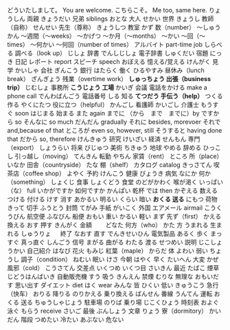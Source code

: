 どういたしまして。 You are welcome.
こちらこそ。 Me too, same here.
りょうしん          両親
きょうだい          兄弟    siblings
おとな              大人
せかい              世界
きょうし            教師（自称）
せんせい            先生（尊称）
きょうしつ          教室
かず                数（number）
～しゅうかん        ～週間（～weeks）
～かげつ            ～か月（～months）
～かい             ～回（～times）
～何かい            ～何回（number of times）
アルバイト          part-time job
しらべる            調べる（look up）
じしょ              辞書
でんしじしょ        電子辞書
しゅくだい          宿題
にっき              日記
レポート            report
スピーチ            speech
おぼえる            憶える/覚える
けんがく            見学
かいしゃ            会社
ぎんこう            銀行
はたらく            働く
ひるやすみ          昼休み（lunch break）
ざんぎょう          残業（overtime work）
**しゅっちょう        出張（business trip）**
じむしょ            事務所
**こうじょう          工場**
かいぎ              会議
電話をかける        make a phone call
でんわばんごう      電話番号
しる               知る
**てつだう           手伝う（help）**
つくる             作る
やくにたつ          役に立つ（helpful）
かんごし            看護師
かいごし            介護士
もうすぐ            soon
はじまる            始まる
また                again
までに              （から　まで　までに）by
ですから             so
そんなに             so much
だんだん             gradually
それに              besides, morevoer
それで              and,because of that
ところが            even so, however, still
そうすると          having done that
だから              so, therefore
けんきゅう          研究
けいざい            経済
せんもん            専門（export）
しょうらい          将来
びじゅつ            美術
ちきゅう            地球
やめる              辞める
ひっこし            引っ越し（moving）
てんきん            転勤
やちん              家賃（rent）
ところ              所（place）
いなか              田舎（countryside）
たな                棚（shelf）
カタログ            catalog
きっさてん          喫茶店（coffee shop）
よやく              予約
けんこう            健康
びょうき            病気
なにか              何か（something）
しょくじ            食事
しょくどう          食堂
のどがかわく        喉が渇く
いっぱい（な）       full
いかがですか        如何ですか
かんぱい            乾杯
では                then
かぞえる            数える
つける              付ける
けす                消す
あかるい            明るい
くらい              暗い
**おくる              送る**
にもつ              荷物
きって              切手
ふうとう            封筒
てがみ              手紙
がいこく            外国
エアメール          airmail
こうくうびん        航空便
ふなびん            船便
おもい             重い
かるい             軽い
まず              先ず（first）
かえる              換える
おす                押す
きんがく            金額　　
どなた              何方（who）
かた                方
うまれる            生まれる
しゅうりょ     　   終了
なおす              直す
でんきせいひん      電気製品
あるく              歩く
まっすぐ            真っ直ぐ
しんごう            信号
まがる              曲がる
わたる              渡る
せつめい            説明
じこしょうかい      自己紹介
はなび              花火
もみじ              紅葉（maple）
からだ              体
よわい              弱い
ちょうし            調子（condition）
ねむい              眠い
けさ                今朝
はやく              早く
たいへん            大変
かぜ                風邪（cold）
こうさてん          交差点
いくつめ            いくつ目
さいきん            最近
たばこ              煙草
じどうはんばいき    自動販売機
すう                吸う
きんえん            禁煙
むりな              無理な
おもいだす          思い出す
ダイエット          diet
はく                wear
みんな              皆
ひくい              低い
きゅうこう          急行（快车）
おりる              降りる
のりかえる          乗り換える
ばんせん            番線
うんてん            運転
おくる              送る
ちゅうしゃじょう     駐車場
のりば              乗り場
じこくひょう         時刻表
およぐ              泳ぐ
もらう              receive
さいご              最後
ぶんしょう          文章
りょう              寮（dormitory）
かいだん            階段
つめたい            冷たい
あぶない            危ない